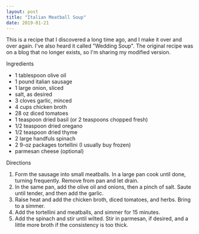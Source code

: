 ```yaml
---
layout: post
title: "Italian Meatball Soup"
date: 2019-01-21
---
```


This is a recipe that I discovered a long time ago, and I make it over and over again. I've also heard it called "Wedding Soup". The original recipe was on a blog that no longer exists, so I'm sharing my modified version.

Ingredients
- 1 tablespoon olive oil
- 1 pound italian sausage
- 1 large onion, sliced
- salt, as desired
- 3 cloves garlic, minced
- 4 cups chicken broth
- 28 oz diced tomatoes
- 1 teaspoon dried basil (or 2 teaspoons chopped fresh)
- 1/2 teaspoon dried oregano
- 1/2 teaspoon dried thyme
- 2 large handfuls spinach
- 2 9-oz packages tortellini (I usually buy frozen)
- parmesan cheese (optional)

Directions
1. Form the sausage into small meatballs. In a large pan cook until done, turning frequently. Remove from pan and let drain.
2. In the same pan, add the olive oil and onions, then a pinch of salt. Saute until tender, and then add the garlic.
3. Raise heat and add the chicken broth, diced tomatoes, and herbs. Bring to a simmer.
4. Add the tortellini and meatballs, and simmer for 15 minutes.
5. Add the spinach and stir until wilted. Stir in parmesan, if desired, and a little more broth if the consistency is too thick.
